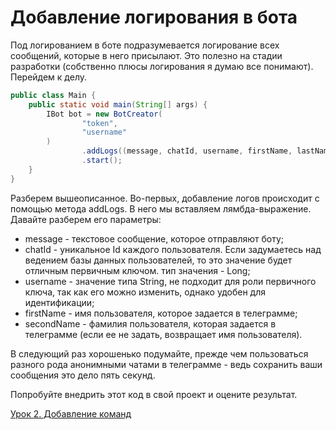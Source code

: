 # Добавление логирования в бота

Под логированием в боте подразумевается логирование всех сообщений, которые в него присылают. Это полезно на стадии разработки
(собственно плюсы логирования я думаю все понимают). Перейдем к делу.

```java
public class Main {
    public static void main(String[] args) {
        IBot bot = new BotCreator(
                "token",
                "username"
        )
                .addLogs((message, chatId, username, firstName, lastName) -> System.out.println(username + ": " + message))
                .start();
    }
}
```

Разберем вышеописанное. Во-первых, добавление логов происходит с помощью метода addLogs. В него мы вставляем лямбда-выражение. 
Давайте разберем его параметры:

- message - текстовое сообщение, которое отправляют боту;
- chatId - уникальное Id каждого пользователя. Если задумаетесь над ведением базы данных пользователей, то это значение
  будет отличным первичным ключом. тип значения - Long;
- username - значение типа String, не подходит для роли первичного ключа, так как его можно изменить,
  однако удобен для идентификации;
- firstName - имя пользователя, которое задается в телеграмме;
- secondName - фамилия пользователя, которая задается в телеграмме (если ее не задать, возвращает имя пользователя).

В следующий раз хорошенько подумайте, прежде чем пользоваться разного рода анонимными чатами в телеграмме - ведь сохранить 
ваши сообщения это дело пять секунд.

Попробуйте внедрить этот код в свой проект и оцените результат.

[Урок 2. Добавление команд](tut2_commands.md)